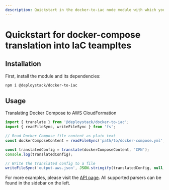 ```yaml
---
description: Quickstart in the docker-to-iac node module with which you can translate docker-compose into infrastructure as code templates
---
```


# Quickstart for docker-compose translation into IaC teampltes

## Installation

First, install the module and its dependencies:

```bash
npm i @deploystack/docker-to-iac
```

## Usage

Translating Docker Compose to AWS CloudFormation

```javascript
import { translate } from '@deploystack/docker-to-iac';
import { readFileSync, writeFileSync } from 'fs';

// Read Docker Compose file content as plain text
const dockerComposeContent = readFileSync('path/to/docker-compose.yml', 'utf8');

const translatedConfig = translate(dockerComposeContent, 'CFN');
console.log(translatedConfig);

// Write the translated config to a file
writeFileSync('output-aws.json', JSON.stringify(translatedConfig, null, 2));
```

For more examples, please visit the [API page](/docker-to-iac/api.md). All supported parsers can be found in the sidebar on the left.
